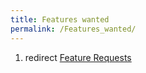 ```yaml
---
title: Features wanted
permalink: /Features_wanted/
---
```


1.  redirect [Feature Requests](/Feature_Requests "wikilink")
